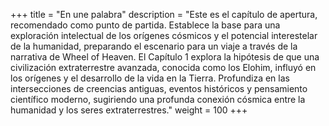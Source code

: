 +++
title = "En une palabra"
description = "Este es el capítulo de apertura, recomendado como punto de partida. Establece la base para una exploración intelectual de los orígenes cósmicos y el potencial interestelar de la humanidad, preparando el escenario para un viaje a través de la narrativa de Wheel of Heaven. El Capítulo 1 explora la hipótesis de que una civilización extraterrestre avanzada, conocida como los Elohim, influyó en los orígenes y el desarrollo de la vida en la Tierra. Profundiza en las intersecciones de creencias antiguas, eventos históricos y pensamiento científico moderno, sugiriendo una profunda conexión cósmica entre la humanidad y los seres extraterrestres."
weight = 100
+++

